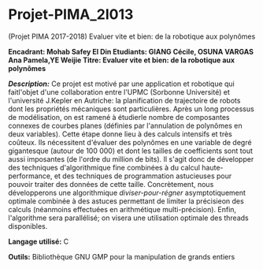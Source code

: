 # Projet-PIMA_2I013
(Projet PIMA 2017-2018) Evaluer vite et bien: de la robotique aux polynômes

**Encadrant: Mohab Safey El Din
**Etudiants:** GIANG Cécile, OSUNA VARGAS Ana Pamela,YE Weijie
Titre: Evaluer vite et bien: de la robotique aux polynômes**

**_Description:_** Ce projet est motivé par une application et robotique qui faitl'objet d'une collaboration entre l'UPMC (Sorbonne Université) et l'université J.Kepler en Autriche: la planification de trajectoire de robots dont les propriétés mécaniques sont particulières. Après un long processus de modélisation, on est ramené à étudierle nombre de composantes connexes de courbes planes (définies par l'annulation de polynômes en deux variables).
Cette étape donne lieu à des calculs intensifs et très coûteux. Ils nécessitent  d'évaluer des polynômes en une variable de degré gigantesque (autour de 100 000) et dont les tailles de coefficients sont tout aussi imposantes (de l'ordre du million de bits).
Il s'agit donc de développer des techniques d'algorithmique fine combinées à du calcul haute-performance, et des techniques de programmation astucieuses pour pouvoir traiter des données de cette taille. Concrètement, nous développerons une algorithmique _diviser-pour-régner_ asymptotiquement optimale combinée à des astuces permettant de limiter la précisieon des calculs (néanmoins effectuées en arithmétique multi-précision). Enfin, l'algorithme sera parallélisé; on visera une utilisation optimale des threads disponibles.

**Langage utilisé:** C

**Outils:** Bibliothèque GNU GMP pour la manipulation de grands entiers

